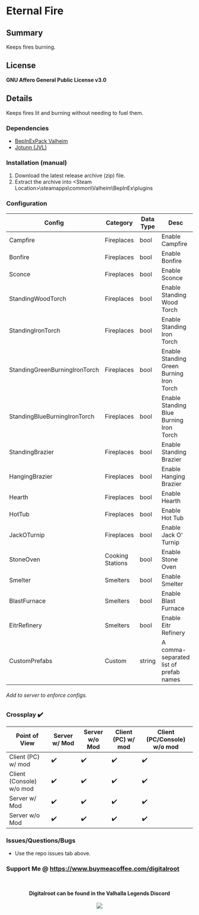 # Eternal Fire

## Summary

Keeps fires burning.

## License
**GNU Affero General Public License v3.0**

## Details
Keeps fires lit and burning without needing to fuel them. 

### Dependencies
- <a href="https://valheim.thunderstore.io/package/denikson/BepInExPack_Valheim/"  target="_blank">BepInExPack Valheim</a>
- <a href="https://github.com/Valheim-Modding/Jotunn" target="_blank">Jotunn (JVL)</a>

### Installation (manual)
1. Download the latest release archive (zip) file.
1. Extract the archive into &lt;Steam Location&gt;\steamapps\common\Valheim\BepInEx\plugins

### Configuration 

| Config                          | Category          | Data Type | Desc                                      |
| ---                             | ---               | ---       | ---                                       |
| Campfire                        | Fireplaces        | bool      | Enable Campfire                           |
| Bonfire                         | Fireplaces        | bool      | Enable Bonfire                            |
| Sconce                          | Fireplaces        | bool      | Enable Sconce                             |
| StandingWoodTorch               | Fireplaces        | bool      | Enable Standing Wood Torch                |
| StandingIronTorch               | Fireplaces        | bool      | Enable Standing Iron Torch                |
| StandingGreenBurningIronTorch   | Fireplaces        | bool      | Enable Standing Green Burning Iron Torch  |
| StandingBlueBurningIronTorch    | Fireplaces        | bool      | Enable Standing Blue Burning Iron Torch   |
| StandingBrazier                 | Fireplaces        | bool      | Enable Standing Brazier                   |
| HangingBrazier                  | Fireplaces        | bool      | Enable Hanging Brazier                    |
| Hearth                          | Fireplaces        | bool      | Enable Hearth                             |
| HotTub                          | Fireplaces        | bool      | Enable Hot Tub                            |
| JackOTurnip                     | Fireplaces        | bool      | Enable Jack O' Turnip                     |
| StoneOven                       | Cooking Stations  | bool      | Enable Stone Oven                         |
| Smelter                         | Smelters          | bool      | Enable Smelter                            |
| BlastFurnace                    | Smelters          | bool      | Enable Blast Furnace                      |
| EitrRefinery                    | Smelters          | bool      | Enable Eitr Refinery                      |
| CustomPrefabs                   | Custom            | string    | A comma-separated list of prefab names    |

###### Add to server to enforce configs. 

### Crossplay :heavy_check_mark:
| Point of View            | Server w/ Mod      | Server w/o Mod     | Client (PC) w/ mod | Client (PC/Console) w/o mod |
| ---                      | ---                | ---                | ---                | ---                         |
| Client (PC) w/ mod       | :heavy_check_mark: | :heavy_check_mark: | :heavy_check_mark: | :heavy_check_mark:          |
| Client (Console) w/o mod | :heavy_check_mark: | :heavy_check_mark: | :heavy_check_mark: | :heavy_check_mark:          |
| Server w/ Mod            | :heavy_check_mark: | :heavy_check_mark: | :heavy_check_mark: | :heavy_check_mark:          |
| Server w/o Mod           | :heavy_check_mark: | :heavy_check_mark: | :heavy_check_mark: | :heavy_check_mark:          |

### Issues/Questions/Bugs
- Use the repo issues tab above.

### Support Me @ https://www.buymeacoffee.com/digitalroot
<br />
<p align="center">
<b>Digitalroot can be found in the Valhalla Legends Discord</b><br /><br />
  <a href="https://discord.gg/SsMW3rm67u" target="_blank"><img src="https://digitalroot.net/img/vl/vl_logo_125x154.png"></a>
</p>
